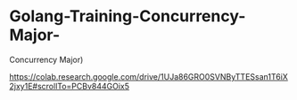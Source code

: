 # Golang-Training-Concurrency-Major-
Concurrency Major)

https://colab.research.google.com/drive/1UJa86GRO0SVNByTTESsan1T6iX2jxy1E#scrollTo=PCBv844GOix5

